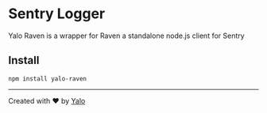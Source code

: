# Sentry Logger

Yalo Raven is a wrapper for Raven a standalone node.js client for Sentry

## Install

```
npm install yalo-raven
```

 ---
 Created with :heart: by [Yalo](https://github.com/yalochat)
